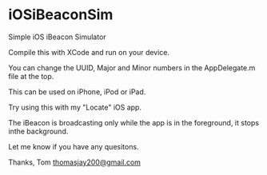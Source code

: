 # iOSiBeaconSim
Simple iOS iBeacon Simulator

Compile this with XCode and run on your device.

You can change the UUID, Major and Minor numbers in the AppDelegate.m file at the top.

This can be used on iPhone, iPod or iPad.

Try using this with my "Locate" iOS app.

The iBeacon is broadcasting only while the app is in the foreground, it stops inthe background.

Let me know if you have any quesitons.

Thanks, Tom
thomasjay200@gmail.com



